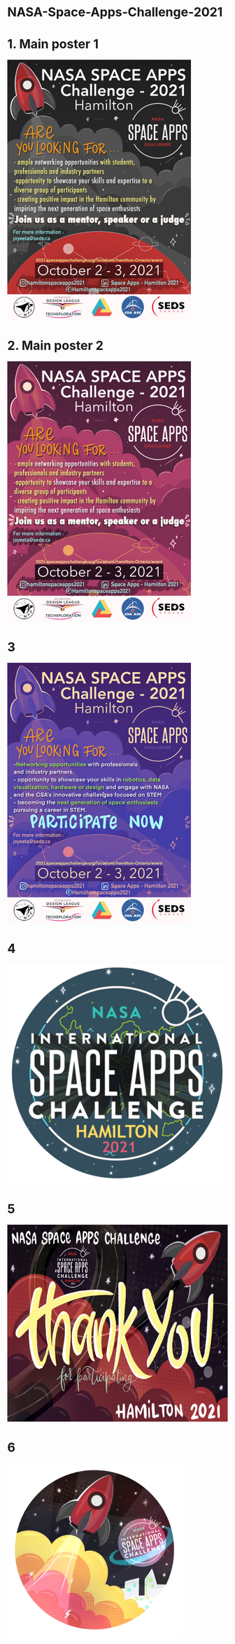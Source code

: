 # NASA-Space-Apps-Challenge-2021


# 1. Main poster 1

<img src="/IMG_0896.jpg" width="420" height="594">

# 2. Main poster 2

<img src="/IMG_0898.jpeg" width="420" height="594">


# 3

<img src="/IMG_0897.jpg" width="420" height="594">

# 4 

<img src="/space apps stciker 1.png" width="500" height="500">

# 5

<img src="/IMG_0995.jpg" width="700" height="450">

# 6

<img src="/IMG_0996.jpg" width="400" height="400">
